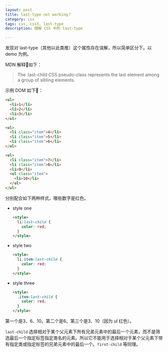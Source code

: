 ```yaml
---
layout: post
title: last-type not working？
category: css
tags: css, css3, last-type
description: 理解 CSS 中的 last-type

---
```


发现对 last-type（其他以此类推）这个属性存在误解，所以简单区分下。以 demo 为例。

MDN 解释如下：

> The :last-child CSS pseudo-class represents the last element among a group of sibling elements.

示例 DOM 如下：

```html
<ul>
  <li>1</li>
  <li>2</li>
  <li>3</li>
</ul>

<ul>
  <li class="item">4</li>
  <li class="item">5</li>
  <li class="item">6</li>
</ul>

<ul>
  <li class="item">7</li>
  <li class="item">8</li>
  <li>9</li>
  <ul class="item">
    <li>10</li>
  </ul>
</ul>
```

分别配合如下两种样式，哪些数字是红色。

- style one

  ```html
  <style>
    li:last-child {
      color: red;
    }
  </style>
  ```

- style two

  ```html
  <style>
    li.item:last-child {
      color: red;
    }
  </style>
  ```

- style three

  ```html
  <style>
    .item:last-child {
      color: red;
    }
  </style>
  ```

第一个是3、6、10。第二个是6。第三个是3、10（因为 ul 红色）。

`last-child` 选择相对于某个父元素下所有兄弟元素中的最后一个元素，而不是筛选最后一个指定标签指定类名的元素。所以它不能用于选择相对于某个父元素下带有指定类或指定标签的兄弟元素中的最后一个。`first-child` 等同理。